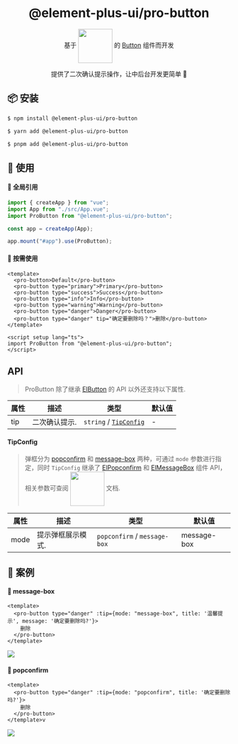 <!--
 * @Description: 
 * @Author: wangbowen936926
 * @Date: 2024-08-25 15:30:33
 * @LastEditTime: 2024-08-25 19:20:59
 * @FilePath: \element-plus-pro\packages\button\README.md
-->
<h1 align="center">@element-plus-ui/pro-button</h1>

<p align="center">基于 <a href="https://element-plus.org/zh-CN/" style="line-height: 10px; vertical-align:middle;"><img src="https://element-plus.org/images/element-plus-logo.svg" width="77px"/></a> 的 <a href="https://element-plus.org/zh-CN/component/button.html">Button</a> 组件而开发</p>
<p align="center">提供了二次确认提示操作，让中后台开发更简单 💪</p>

## 📦 安装

```bash
$ npm install @element-plus-ui/pro-button
```

```bash
$ yarn add @element-plus-ui/pro-button
```

```bash
$ pnpm add @element-plus-ui/pro-button
```

## 🔨 使用

#### 🚀 全局引用

```ts
import { createApp } from "vue";
import App from "./src/App.vue";
import ProButton from "@element-plus-ui/pro-button";

const app = createApp(App);

app.mount("#app").use(ProButton);
```

#### 🚀 按需使用

```vue
<template>
  <pro-button>Default</pro-button>
  <pro-button type="primary">Primary</pro-button>
  <pro-button type="success">Success</pro-button>
  <pro-button type="info">Info</pro-button>
  <pro-button type="warning">Warning</pro-button>
  <pro-button type="danger">Danger</pro-button>
  <pro-button type="danger" tip="确定要删除吗？">删除</pro-button>
</template>

<script setup lang="ts">
import ProButton from "@element-plus-ui/pro-button";
</script>
```

## API

> ProButton 除了继承 [ElButton](https://element-plus.org/zh-CN/component/button.html) 的 API 以外还支持以下属性.

| 属性 | 描述          | 类型                                 | 默认值 |
| ---- | ------------- | ------------------------------------ | ------ |
| tip  | 二次确认提示. | `string` / [`TipConfig`](#TipConfig) | -      |

#### TipConfig

> 弹框分为 [popconfirm](#https://element-plus.org/zh-CN/component/popconfirm.html) 和 [message-box](https://element-plus.org/zh-CN/component/message-box.html) 两种，可通过 `mode` 参数进行指定，同时 `TipConfig` 继承了 [ElPopconfirm](#https://element-plus.org/zh-CN/component/popconfirm.html) 和 [ElMessageBox](https://element-plus.org/zh-CN/component/message-box.html) 组件 API，相关参数可查阅 <a href="https://element-plus.org/zh-CN/" style="line-height: 10px; vertical-align:middle;"><img src="https://element-plus.org/images/element-plus-logo.svg" width="77px"/></a> 文档.

| 属性 | 描述              | 类型                         | 默认值      |
| ---- | ----------------- | ---------------------------- | ----------- |
| mode | 提示弹框展示模式. | `popconfirm` / `message-box` | message-box |

## 🔨 案例

#### 🚀 message-box

```vue
<template>
  <pro-button type="danger" :tip={mode: "message-box", title: '温馨提示', message: '确定要删除吗?'}>
    删除
  </pro-button>
</template>
```

<img src="https://github.com/Augenstern936/element-plus-pro/raw/master/docs/public/images/button_example/demo1.jpg"/>

#### 🚀 popconfirm

```vue
<template>
  <pro-button type="danger" :tip={mode: "popconfirm", title: '确定要删除吗?'}>
    删除
  </pro-button>
</template>v
```

<img src="https://github.com/Augenstern936/element-plus-pro/raw/master/docs/public/images/button_example/demo2.jpg"/>
